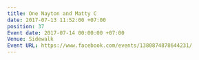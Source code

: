 ```yaml
---
title: One Nayton and Matty C
date: 2017-07-13 11:52:00 +07:00
position: 37
Event date: 2017-07-14 00:00:00 +07:00
Venue: Sidewalk
Event URL: https://www.facebook.com/events/1380874878644231/
---
```


